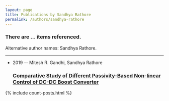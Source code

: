 ```yaml
---
layout: page
title: Publications by Sandhya Rathore
permalink: /authors/sandhya-rathore
---
```


<h3 id="number-posts">There are ... items referenced.</h3>
<p id='info-authors'>Alternative author names: Sandhya Rathore.</p>
<hr />
<ul class="post-list">
<li><span class='post-meta'>2019 -- Mitesh R. Gandhi, Sandhya Rathore</span><h3><a class='post-link' href="{{ site.baseurl }}/comparative-study-of-different-passivity-based-non-linear-control-of-dc-dc-boost-converter">Comparative Study of Different Passivity-Based Non-linear Control of DC-DC Boost Converter</a></h3></li>

</ul>
{% include count-posts.html %}
